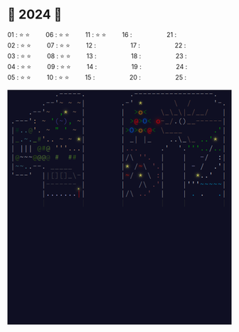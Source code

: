 # 🎅 2024 🎄

01 : ⭐ ⭐ &emsp;&emsp; 06 : ⭐ ⭐ &emsp;&emsp; 11 : ⭐ ⭐ &emsp;&emsp; 16 :      &emsp;&emsp;&emsp;&emsp;&emsp; 21 :  
02 : ⭐ ⭐ &emsp;&emsp; 07 : ⭐ ⭐ &emsp;&emsp; 12 : &emsp;&emsp;&emsp;&emsp;&emsp; 17 :      &emsp;&emsp;&emsp;&emsp;&emsp; 22 :  
03 : ⭐ ⭐ &emsp;&emsp; 08 : ⭐ ⭐ &emsp;&emsp; 13 : &emsp;&emsp;&emsp;&emsp;&emsp; 18 :      &emsp;&emsp;&emsp;&emsp;&emsp; 23 :  
04 : ⭐ ⭐ &emsp;&emsp; 09 : ⭐ ⭐ &emsp;&emsp; 14 : &emsp;&emsp;&emsp;&emsp;&emsp; 19 :      &emsp;&emsp;&emsp;&emsp;&emsp; 24 :  
05 : ⭐ ⭐ &emsp;&emsp; 10 : ⭐ ⭐ &emsp;&emsp; 15 : &emsp;&emsp;&emsp;&emsp;&emsp; 20 :      &emsp;&emsp;&emsp;&emsp;&emsp; 25 :  

![2024](../screenshots/2024.png "2024")



